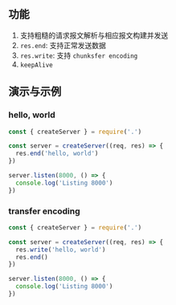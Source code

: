 ## 功能

1. 支持粗糙的请求报文解析与相应报文构建并发送
1. `res.end`: 支持正常发送数据
1. `res.write`: 支持 `chunksfer encoding`
1. `keepAlive`

## 演示与示例

### hello, world

``` js
const { createServer } = require('.')

const server = createServer((req, res) => {
  res.end('hello, world')
})

server.listen(8000, () => {
  console.log('Listing 8000')
})
```

### transfer encoding

``` js
const { createServer } = require('.')

const server = createServer((req, res) => {
  res.write('hello, world')
  res.end()
})

server.listen(8000, () => {
  console.log('Listing 8000')
})
```